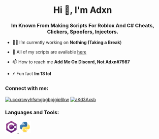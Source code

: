 <h1 align="center">Hi 👋, I'm Adxn</h1>
<h3 align="center">Im Known From Making Scripts For Roblox And C# Cheats, Clickers, Spoofers, Injectors.</h3>

- 👨‍💻 I’m currently working on **Nothing (Taking a Break)**

- 👻 All of my scripts are available [here](https://pastebin.com/raw/m1GufQgu)

- 📫 How to reach me **Add Me On Discord, Not Adxn#7987**

- ⚡ Fun fact **Im 13 lol**

<h3 align="left">Connect with me:</h3>
<p align="left">
<a href="https://www.youtube.com/c/ucoxrcwyhfsmgbgbpjgip6kw" target="blank"><img align="center" src="https://raw.githubusercontent.com/rahuldkjain/github-profile-readme-generator/master/src/images/icons/Social/youtube.svg" alt="ucoxrcwyhfsmgbgbpjgip6kw" height="30" width="40" /></a>
<a href="https://discord.gg/aKd3Axsb" target="blank"><img align="center" src="https://raw.githubusercontent.com/rahuldkjain/github-profile-readme-generator/master/src/images/icons/Social/discord.svg" alt="aKd3Axsb" height="30" width="40" /></a>
</p>

<h3 align="left">Languages and Tools:</h3>
<p align="left"> <a href="https://www.w3schools.com/cs/" target="_blank" rel="noreferrer"> <img src="https://raw.githubusercontent.com/devicons/devicon/master/icons/csharp/csharp-original.svg" alt="csharp" width="40" height="40"/> </a> <a href="https://www.python.org" target="_blank" rel="noreferrer"> <img src="https://raw.githubusercontent.com/devicons/devicon/master/icons/python/python-original.svg" alt="python" width="40" height="40"/> </a> </p>
